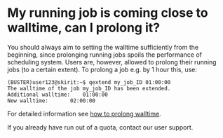 # My running job is coming close to walltime, can I prolong it?

You should always aim to setting the walltime sufficiently from the beginning, since prolonging running jobs spoils the performance of scheduling system. Users are, however, allowed to prolong their running jobs (to a certain extent). To prolong a job e.g. by 1 hour this, use:

    (BUSTER)user123@skirit:~$ qextend my_job_ID 01:00:00
    The walltime of the job my_job_ID has been extended.
    Additional walltime:	01:00:00
    New walltime:		02:00:00

For detailed information see [how to prolong walltime](/advanced/pbs-options/#qextend).

If you already have run out of a quota, contact our user support.

